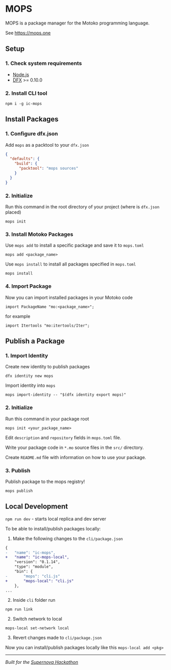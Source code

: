 # MOPS

MOPS is a package manager for the Motoko programming language.

See https://mops.one

## Setup

### 1. Check system requirements
- [Node.js](https://nodejs.org/)
- [DFX](https://internetcomputer.org/docs/current/developer-docs/quickstart/local-quickstart) >= 0.10.0

### 2. Install CLI tool
```
npm i -g ic-mops
```

## Install Packages

### 1. Configure dfx.json
Add `mops` as a packtool to your `dfx.json`

```json
{
  "defaults": {
    "build": {
      "packtool": "mops sources"
    }
  }
}
```

### 2. Initialize
Run this command in the root directory of your project (where is `dfx.json` placed)

```
mops init
```

### 3. Install Motoko Packages
Use `mops add` to install a specific package and save it to `mops.toml`

```
mops add <package_name>
```

Use `mops install` to install all packages specified in `mops.toml`
```
mops install
```

### 4. Import Package
Now you can import installed packages in your Motoko code

```motoko
import PackageName "mo:<package_name>";
```
for example
```
import Itertools "mo:itertools/Iter";
```

## Publish a Package

### 1. Import Identity
Create new identity to publish packages

```
dfx identity new mops
```

Import identity into `mops`

```
mops import-identity -- "$(dfx identity export mops)"
```

### 2. Initialize
Run this command in your package root

```
mops init <your_package_name>
```

Edit `description` and `repository` fields in `mops.toml` file.

Write your package code in `*.mo` source files in the `src/` directory.

Create `README.md` file with information on how to use your package.

### 3. Publish
Publish package to the mops registry!

```
mops publish
```

## Local Development
`npm run dev` - starts local replica and dev server

To be able to install/publish packages locally:

1. Make the following changes to the `cli/package.json`
```diff
{
-	"name": "ic-mops",
+	"name": "ic-mops-local",
	"version": "0.1.14",
	"type": "module",
	"bin": {
-		"mops": "cli.js"
+		"mops-local": "cli.js"
	},
...
```

2. Inside `cli` folder run
```
npm run link
```

2. Switch network to local
```
mops-local set-network local
```

3. Revert changes made to `cli/package.json`

Now you can install/publish packages locally like this `mops-local add <pkg>`

------------
*Built for the [Supernova Hackathon](https://dfinity.org/supernova/)*
